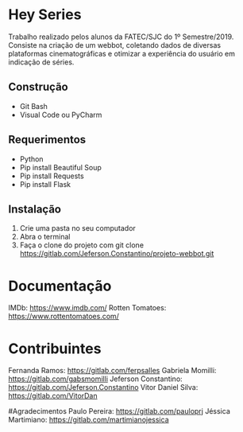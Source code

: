 # Hey Series 
Trabalho realizado pelos alunos da FATEC/SJC do 1º Semestre/2019. Consiste na criação de um webbot, coletando dados de diversas plataformas cinematográficas e otimizar a experiência do usuário em indicação de séries.

## Construção
- Git Bash
- Visual Code ou PyCharm

## Requerimentos
- Python
- Pip install Beautiful Soup
- Pip install Requests
- Pip install Flask

## Instalação
1. Crie uma pasta no seu computador
2. Abra o terminal 
3. Faça o clone do projeto com git clone https://gitlab.com/Jeferson.Constantino/projeto-webbot.git

# Documentação
IMDb: https://www.imdb.com/
Rotten Tomatoes: https://www.rottentomatoes.com/


# Contribuintes
Fernanda Ramos: https://gitlab.com/ferpsalles
Gabriela Momilli: https://gitlab.com/gabsmomilli
Jeferson Constantino: https://gitlab.com/Jeferson.Constantino
Vitor Daniel Silva: https://gitlab.com/VitorDan

#Agradecimentos
Paulo Pereira: https://gitlab.com/pauloprj
Jéssica Martimiano: https://gitlab.com/martimianojessica

